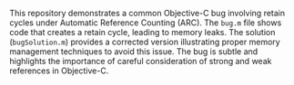 This repository demonstrates a common Objective-C bug involving retain cycles under Automatic Reference Counting (ARC). The `bug.m` file shows code that creates a retain cycle, leading to memory leaks. The solution (`bugSolution.m`) provides a corrected version illustrating proper memory management techniques to avoid this issue.  The bug is subtle and highlights the importance of careful consideration of strong and weak references in Objective-C.